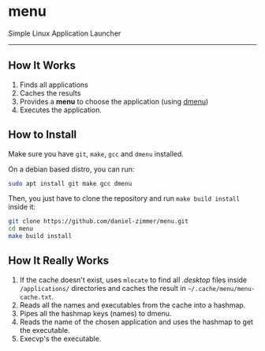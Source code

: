 # menu

Simple Linux Application Launcher

---

## How It Works

1. Finds all applications
2. Caches the results
3. Provides a **menu** to choose the application (using [dmenu](https://tools.suckless.org/dmenu/))
4. Executes the application.

## How to Install

Make sure you have `git`, `make`, `gcc` and `dmenu` installed.

On a debian based distro, you can run:

```sh
sudo apt install git make gcc dmenu
```

Then, you just have to clone the repository and run `make build install` inside it:

```sh
git clone https://github.com/daniel-zimmer/menu.git
cd menu
make build install
```

## How It Really Works

1. If the cache doesn't exist, uses `mlocate` to find all *.desktop* files inside `/applications/` directories and caches the result in `~/.cache/menu/menu-cache.txt`.
2. Reads all the names and executables from the cache into a hashmap.
3. Pipes all the hashmap keys (names) to dmenu.
4. Reads the name of the chosen application and uses the hashmap to get the executable.
5. Execvp's the executable.

